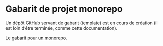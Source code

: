 # Gabarit de projet monorepo

Un dépôt GitHub servant de gabarit (template) est en cours de création (il est loin d’être terminée, comme cette documentation).

Le [gabarit pour un monorepo](https://github.com/laruiss/template-monorepo).
